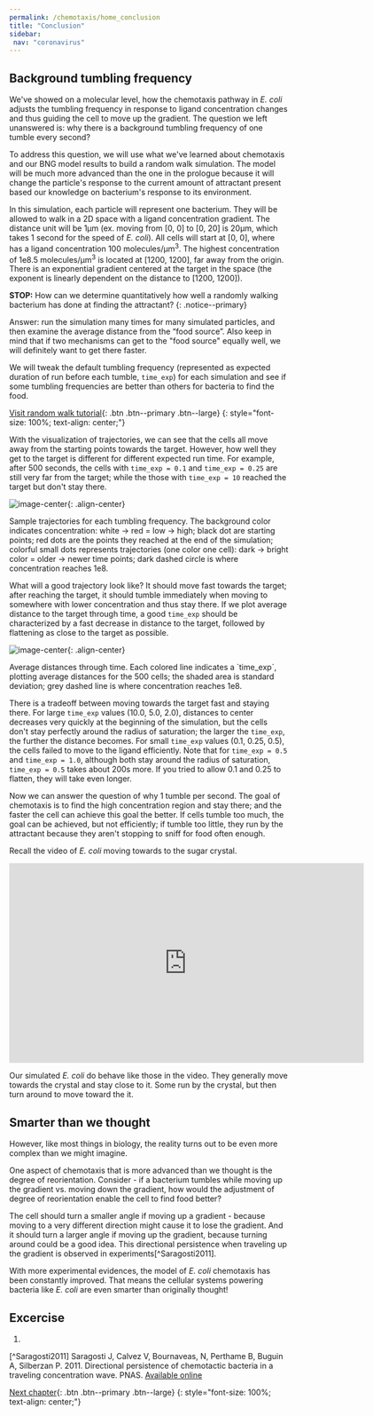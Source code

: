 ```yaml
---
permalink: /chemotaxis/home_conclusion
title: "Conclusion"
sidebar:
 nav: "coronavirus"
---
```


## Background tumbling frequency

We've showed on a molecular level, how the chemotaxis pathway in *E. coli* adjusts the tumbling frequency in response to ligand concentration changes and thus guiding the cell to move up the gradient. The question we left unanswered is: why there is a background tumbling frequency of one tumble every second?

To address this question, we will use what we've learned about chemotaxis and our BNG model results to build a random walk simulation. The model will be much more advanced than the one in the prologue because it will change the particle's response to the current amount of attractant present based our knowledge on bacterium's response to its environment.

In this simulation, each particle will represent one bacterium. They will be allowed to walk in a 2D space with a ligand concentration gradient. The distance unit will be 1µm (ex. moving from [0, 0] to [0, 20] is 20µm, which takes 1 second for the speed of *E. coli*). All cells will start at [0, 0], where has a ligand concentration 100 molecules/µm<sup>3</sup>. The highest concentration  of 1e8.5 molecules/µm<sup>3</sup> is located at [1200, 1200], far away from the origin. There is an exponential gradient centered at the target in the space (the exponent is linearly dependent on the distance to [1200, 1200]).

**STOP:** How can we determine quantitatively how well a randomly walking bacterium has done at finding the attractant?
{: .notice--primary}

Answer: run the simulation many times for many simulated particles, and then examine the average distance from the “food source”. Also keep in mind that if two mechanisms can get to the "food source" equally well, we will definitely want to get there faster. 

We will tweak the default tumbling frequency (represented as expected duration of run before each tumble, `time_exp`) for each simulation and see if some tumbling frequencies are better than others for bacteria to find the food.

[Visit random walk tutorial](tutorial_walk){: .btn .btn--primary .btn--large}
{: style="font-size: 100%; text-align: center;"}

With the visualization of trajectories, we can see that the cells all move away from the starting points towards the target. However, how well they get to the target is different for different expected run time. For example, after 500 seconds, the cells with `time_exp = 0.1` and `time_exp = 0.25` are still very far from the target; while the those with `time_exp = 10` reached the target but don't stay there.

![image-center](../assets/images/chemotaxis_trajectories.png){: .align-center}
<figcaption>Sample trajectories for each tumbling frequency. The background color indicates concentration: white -> red = low -> high; black dot are starting points; red dots are the points they reached at the end of the simulation; colorful small dots represents trajectories (one color one cell): dark -> bright color = older -> newer time points; dark dashed circle is where concentration reaches 1e8.</figcaption>

What will a good trajectory look like? It should move fast towards the target; after reaching the target, it should tumble immediately when moving to somewhere with lower concentration and thus stay there. If we plot average distance to the target through time, a good `time_exp` should be characterized by a fast decrease in distance to the target, followed by flattening as close to the target as possible.

![image-center](../assets/images/chemotaxis_performances.png){: .align-center}
<figcaption>Average distances through time. Each colored line indicates a `time_exp`, plotting average distances for the 500 cells; the shaded area is standard deviation; grey dashed line is where concentration reaches 1e8.</figcaption>

There is a tradeoff between moving towards the target fast and staying there. For large `time_exp` values (10.0, 5.0, 2.0), distances to center decreases very quickly at the beginning of the simulation, but the cells don't stay perfectly around the radius of saturation; the larger the `time_exp`, the further the distance becomes. For small `time_exp` values (0.1, 0.25, 0.5), the cells failed to move to the ligand efficiently. Note that for `time_exp = 0.5` and `time_exp = 1.0`, although both stay around the radius of saturation, `time_exp = 0.5` takes about 200s more. If you tried to allow 0.1 and 0.25 to flatten, they will take even longer.

Now we can answer the question of why 1 tumble per second. The goal of chemotaxis is to find the high concentration region and stay there; and the faster the cell can achieve this goal the better. If cells tumble too much, the goal can be achieved, but not efficiently; if tumble too little, they run by the attractant because they aren't stopping to sniff for food often enough.

Recall the video of *E. coli* moving towards to the sugar crystal.
<iframe width="640" height="360" src="https://www.youtube.com/embed/F6QMU3KD7zw" frameborder="0" allowfullscreen></iframe> 

Our simulated *E. coli* do behave like those in the video. They generally move towards the crystal and stay close to it. Some run by the crystal, but then turn around to move toward the it.

## Smarter than we thought

However, like most things in biology, the reality turns out to be even more complex than we might imagine. 

One aspect of chemotaxis that is more advanced than we thought is the degree of reorientation. Consider - if a bacterium tumbles while moving up the gradient vs. moving down the gradient, how would the adjustment of degree of reorientation enable the cell to find food better?

The cell should turn a smaller angle if moving up a gradient - because moving to a very different direction might cause it to lose the gradient. And it should turn a larger angle if moving up the gradient, because turning around could be a good idea. This directional persistence when traveling up the gradient is observed in experiments[^Saragosti2011].

With more experimental evidences, the model of *E. coli* chemotaxis has been constantly improved. That means the cellular systems powering bacteria like *E. coli* are even smarter than originally thought!

## Excercise

1. 



[^Saragosti2011] Saragosti J, Calvez V, Bournaveas, N, Perthame B, Buguin A, Silberzan P. 2011. Directional persistence of chemotactic bacteria in a traveling concentration wave. PNAS. [Available online](https://www.pnas.org/content/pnas/108/39/16235.full.pdf)


[Next chapter](../coronavirus/home){: .btn .btn--primary .btn--large}
{: style="font-size: 100%; text-align: center;"}
